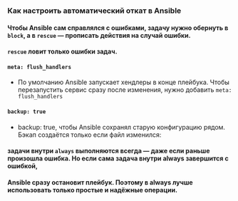 ### Как настроить автоматический откат в Ansible

#### Чтобы Ansible сам справлялся с ошибками, задачу нужно обернуть в `block`, а в `rescue` — прописать действия на случай ошибки.
#### `rescue` ловит только ошибки задач.

#### `meta: flush_handlers`
- По умолчанию Ansible запускает хендлеры в конце плейбука. Чтобы перезапустить сервис сразу после изменения, нужно добавить `meta: flush_handlers`

#### `backup: true`
- backup: true, чтобы Ansible сохранял старую конфигурацию рядом. Бэкап создаётся только если файл изменился:

#### задачи внутри `always` выполняются всегда — даже если раньше произошла ошибка. Но если сама задача внутри always завершится с ошибкой, 
#### Ansible сразу остановит плейбук. Поэтому в always лучше использовать только простые и надёжные операции.
